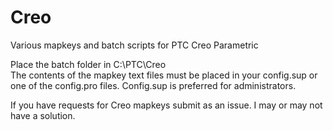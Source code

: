 # Creo
Various mapkeys and batch scripts for PTC Creo Parametric

Place the batch folder in C:\PTC\Creo\
The contents of the mapkey text files must be placed in your config.sup or one of the config.pro files. Config.sup is preferred for administrators.

If you have requests for Creo mapkeys submit as an issue. I may or may not have a solution.
